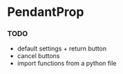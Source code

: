 # PendantProp

### TODO
- default settings + return button
- cancel buttons
- import functions from a python file

